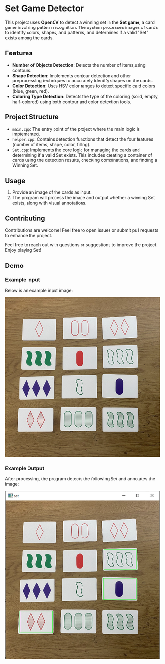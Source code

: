 # Set Game Detector

This project uses **OpenCV** to detect a winning set in the **Set game**, a card game involving pattern recognition. The system processes images of cards to identify colors, shapes, and patterns, and determines if a valid "Set" exists among the cards.

## Features
- **Number of Objects Detection**: Detects the number of items,using contours.
- **Shape Detection**: Implements contour detection and other preprocessing techniques to accurately identify shapes on the cards.
- **Color Detection**: Uses HSV color ranges to detect specific card colors (blue, green, red).
- **Coloring Type Detection**: Detects the type of the coloring (solid, empty, half-colored) using both contour and color detection tools.

## Project Structure
- `main.cpp`: The entry point of the project where the main logic is implemented.
- `helper.cpp`: Contains detection functions that detect the four features (number of items, shape, color, filling).
- `Set.cpp`: Implements the core logic for managing the cards and determining if a valid Set exists. This includes creating a container of cards using the detection results, checking combinations, and finding a Winning Set.

## Usage
1. Provide an image of the cards as input.
2. The program will process the image and output whether a winning Set exists, along with visual annotations.

## Contributing
Contributions are welcome! Feel free to open issues or submit pull requests to enhance the project.

Feel free to reach out with questions or suggestions to improve the project. Enjoy playing Set!

## Demo

### Example Input
Below is an example input image:

![Input Example](sets/setBrown2.jpeg)

### Example Output
After processing, the program detects the following Set and annotates the image:

![Output Example](sets/output.png)



